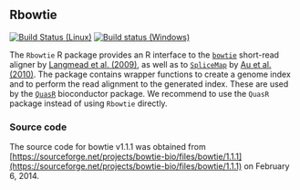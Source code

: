 ## Rbowtie
[![Build Status (Linux)](https://travis-ci.com/fmicompbio/Rbowtie.svg?branch=master)](https://travis-ci.com/fmicompbio/Rbowtie)
[![Build status (Windows)](https://ci.appveyor.com/api/projects/status/github/fmicompbio/Rbowtie?branch=master&svg=true)](https://ci.appveyor.com/project/fmicompbio/Rbowtie)

The `Rbowtie` R package provides an R interface to the
[`bowtie`](http://bowtie-bio.sourceforge.net/index.shtml) short-read aligner by
[Langmead et al. (2009)](http://genomebiology.com/2009/10/3/R25), as well as to
[`SpliceMap`](https://web.stanford.edu/group/wonglab/SpliceMap/) by [Au et al. (2010)](https://academic.oup.com/nar/article-lookup/doi/10.1093/nar/gkq211).
The package contains wrapper functions to create a genome index and to perform
the read alignment to the generated index. These are used by the
[`QuasR`](https://bioconductor.org/packages/QuasR/) bioconductor package.
We recommend to use the `QuasR` package instead of using `Rbowtie` directly.

### Source code
The source code for bowtie v1.1.1 was obtained from [https://sourceforge.net/projects/bowtie-bio/files/bowtie/1.1.1](https://sourceforge.net/projects/bowtie-bio/files/bowtie/1.1.1) on February 6, 2014.

